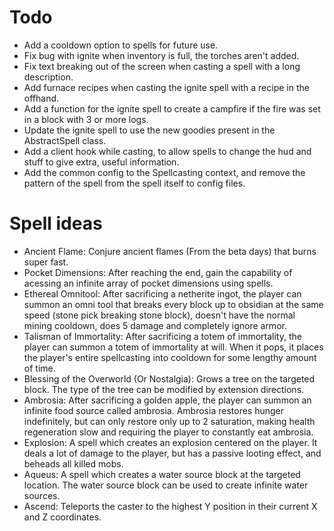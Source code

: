 # Todo

- Add a cooldown option to spells for future use.
- Fix bug with ignite when inventory is full, the torches aren't added.
- Fix text breaking out of the screen when casting a spell with a long description.
- Add furnace recipes when casting the ignite spell with a recipe in the offhand.
- Add a function for the ignite spell to create a campfire if the fire was set in a block with 3 or more logs.
- Update the ignite spell to use the new goodies present in the AbstractSpell class.
- Add a client hook while casting, to allow spells to change the hud and stuff to give extra, useful information.
- Add the common config to the Spellcasting context, and remove the pattern of the spell from the spell itself to config files.

# Spell ideas

- Ancient Flame: Conjure ancient flames (From the beta days) that burns super fast.
- Pocket Dimensions: After reaching the end, gain the capability of acessing an infinite array of pocket dimensions using spells.
- Ethereal Omnitool: After sacrificing a netherite ingot, the player can summon an omni tool that breaks every block up to obsidian at the same speed (stone pick breaking stone block), doesn't have the normal mining cooldown, does 5 damage and completely ignore armor.
- Talisman of Immortality: After sacrificing a totem of immortality, the player can summon a totem of immortality at will. When it pops, it places the player's entire spellcasting into cooldown for some lengthy amount of time.
- Blessing of the Overworld (Or Nostalgia): Grows a tree on the targeted block. The type of the tree can be modified by extension directions.
- Ambrosia: After sacrificing a golden apple, the player can summon an infinite food source called ambrosia. Ambrosia restores hunger indefinitely, but can only restore only up to 2 saturation, making health regeneration slow and requiring the player to constantly eat ambrosia.
- Explosion: A spell which creates an explosion centered on the player. It deals a lot of damage to the player, but has a passive looting effect, and beheads all killed mobs.
- Aqueus: A spell which creates a water source block at the targeted location. The water source block can be used to create infinite water sources.
- Ascend: Teleports the caster to the highest Y position in their current X and Z coordinates.
